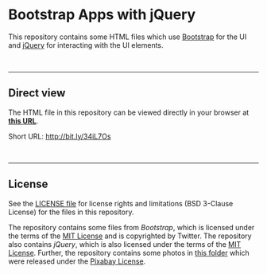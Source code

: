 # Bootstrap Apps with jQuery #

This repository contains some HTML files which use [Bootstrap](https://getbootstrap.com/) for the UI and [jQuery](https://jquery.com/) for interacting with the UI elements.

<br>

----
## Direct view ##

The HTML file in this repository can be viewed directly in your browser at [**this URL**](https://mdecker-mobilecomputing.github.io/HTML_BootstrapUndJQuery/index.html).

Short URL: http://bit.ly/34iL7Os

<br>

----
## License ##

See the [LICENSE file](LICENSE.md) for license rights and limitations (BSD 3-Clause License) for the files in this repository.

The repository contains some files from *Bootstrap*, which is licensed under the terms of the [MIT License](https://getbootstrap.com/docs/4.4/about/license/) and is copyrighted by Twitter.
The repository also contains *jQuery*, which is also licensed under the terms of the [MIT License](https://jquery.org/license/).
Further, the repository contains some photos in [this folder](docs/FotoGallerie/bilder) which were released under the [Pixabay License](https://pixabay.com/service/license/).

<br>
